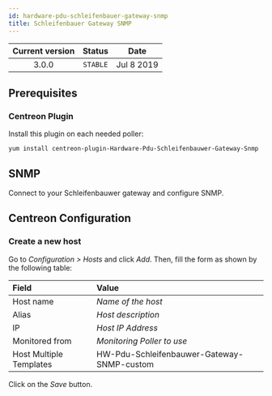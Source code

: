 ```yaml
---
id: hardware-pdu-schleifenbauer-gateway-snmp
title: Schleifenbauer Gateway SNMP
---
```


| Current version | Status | Date |
| :-: | :-: | :-: |
| 3.0.0 | `STABLE` | Jul  8 2019 |

## Prerequisites

### Centreon Plugin

Install this plugin on each needed poller:

``` shell
yum install centreon-plugin-Hardware-Pdu-Schleifenbauwer-Gateway-Snmp
```

## SNMP

Connect to your Schleifenbauwer gateway and configure SNMP.

## Centreon Configuration

### Create a new host

Go to *Configuration \> Hosts* and click *Add*. Then, fill the form as shown by the following table:

| Field                   | Value                                      |
| :---------------------- | :----------------------------------------- |
| Host name               | *Name of the host*                         |
| Alias                   | *Host description*                         |
| IP                      | *Host IP Address*                          |
| Monitored from          | *Monitoring Poller to use*                 |
| Host Multiple Templates | HW-Pdu-Schleifenbauwer-Gateway-SNMP-custom |

Click on the *Save* button.


